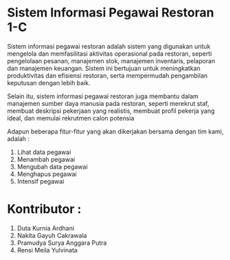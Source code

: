 # Sistem Informasi Pegawai Restoran 1-C

  Sistem informasi pegawai restoran adalah sistem yang digunakan untuk mengelola dan memfasilitasi aktivitas operasional pada restoran, seperti pengelolaan pesanan, manajemen stok, manajemen inventaris, pelaporan dan manajemen keuangan. Sistem ini bertujuan untuk meningkatkan produktivitas dan efisiensi restoran, serta mempermudah pengambilan keputusan dengan lebih baik.

  Selain itu, sistem informasi pegawai restoran juga membantu dalam manajemen sumber daya manusia pada restoran, seperti merekrut staf, membuat deskripsi pekerjaan yang realistis, membuat profil pekerja yang ideal, dan memulai rekrutmen calon potensia

Adapun beberapa fitur-fitur yang akan dikerjakan bersama dengan tim kami, adalah :

1. Lihat data pegawai  
3. Menambah pegawai
4. Mengubah data pegawai
5. Menghapus pegawai
6. Intensif pegawai

# Kontributor :

1. Duta Kurnia Ardhani
2. Nakita Gayuh Cakrawala
3. Pramudya Surya Anggara Putra 
4. Rensi Meila Yulvinata
